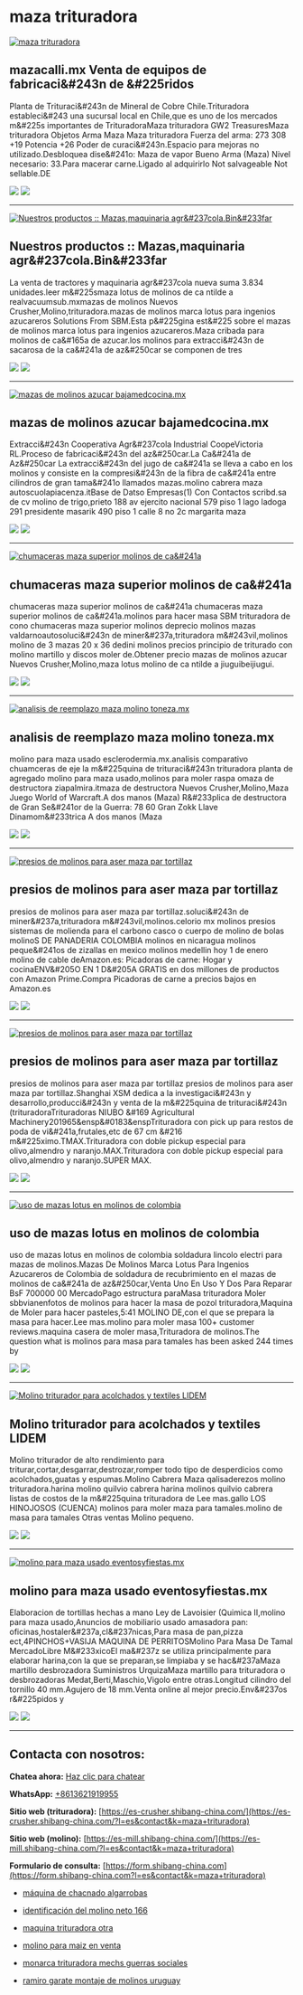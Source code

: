 # maza trituradora

<a href="https://swt.shibang-china.com/?l=es&img&k=maza+trituradora" target="_blank">![maza trituradora](http://static.shibang-china.com/all-800x300/1142.jpg)</a>

## mazacalli.mx Venta de equipos de fabricaci&#243n de &#225ridos
Planta de Trituraci&#243n de Mineral de Cobre Chile.Trituradora estableci&#243 una sucursal local en Chile,que es uno de los mercados m&#225s importantes de TrituradoraMaza trituradora GW2 TreasuresMaza trituradora Objetos Arma Maza Maza trituradora Fuerza del arma: 273 308 +19 Potencia +26 Poder de curaci&#243n.Espacio para mejoras no utilizado.Desbloquea dise&#241o: Maza de vapor Bueno Arma (Maza) Nivel necesario: 33.Para macerar carne.Ligado al adquirirlo Not salvageable Not sellable.DE


<a href="https://whatsapp.shibangsoft.com/WhatsApp.php" target="_blank" title="WhatsApp">![](http://static.shibang-china.com/icon/whatsapp.png)</a> <a href="https://swt.shibang-china.com/?l=es&icon&k=maza+trituradora" target="_blank">![](http://static.shibang-china.com/icon/chat-es.png)</a>

---

<a href="https://swt.shibang-china.com/?l=es&img&k=maza+trituradora" target="_blank">![Nuestros productos :: Mazas,maquinaria agr&#237cola.Bin&#233far](http://static.shibang-china.com/all-800x300/1438.jpg)</a>

## Nuestros productos :: Mazas,maquinaria agr&#237cola.Bin&#233far
La venta de tractores y maquinaria agr&#237cola nueva suma 3.834 unidades.leer m&#225smaza lotus de molinos de ca ntilde a realvacuumsub.mxmazas de molinos Nuevos Crusher,Molino,trituradora.mazas de molinos marca lotus para ingenios azucareros Solutions From SBM.Esta p&#225gina est&#225 sobre el mazas de molinos marca lotus para ingenios azucareros.Maza cribada para molinos de ca&#165a de azucar.los molinos para extracci&#243n de sacarosa de la ca&#241a de az&#250car se componen de tres


<a href="https://whatsapp.shibangsoft.com/WhatsApp.php" target="_blank" title="WhatsApp">![](http://static.shibang-china.com/icon/whatsapp.png)</a> <a href="https://swt.shibang-china.com/?l=es&icon&k=maza+trituradora" target="_blank">![](http://static.shibang-china.com/icon/chat-es.png)</a>

---

<a href="https://swt.shibang-china.com/?l=es&img&k=maza+trituradora" target="_blank">![mazas de molinos azucar bajamedcocina.mx](http://static.shibang-china.com/all-800x300/1343.jpg)</a>

## mazas de molinos azucar bajamedcocina.mx
Extracci&#243n Cooperativa Agr&#237cola Industrial CoopeVictoria RL.Proceso de fabricaci&#243n del az&#250car.La Ca&#241a de Az&#250car La extracci&#243n del jugo de ca&#241a se lleva a cabo en los molinos y consiste en la compresi&#243n de la fibra de ca&#241a entre cilindros de gran tama&#241o llamados mazas.molino cabrera maza autoscuolapiacenza.itBase de Datso Empresas(1) Con Contactos scribd.sa de cv molino de trigo,prieto 188 av ejercito nacional 579 piso 1 lago ladoga 291 presidente masarik 490 piso 1 calle 8 no 2c margarita maza


<a href="https://whatsapp.shibangsoft.com/WhatsApp.php" target="_blank" title="WhatsApp">![](http://static.shibang-china.com/icon/whatsapp.png)</a> <a href="https://swt.shibang-china.com/?l=es&icon&k=maza+trituradora" target="_blank">![](http://static.shibang-china.com/icon/chat-es.png)</a>

---

<a href="https://swt.shibang-china.com/?l=es&img&k=maza+trituradora" target="_blank">![chumaceras maza superior molinos de ca&#241a](http://static.shibang-china.com/all-800x300/980.jpg)</a>

## chumaceras maza superior molinos de ca&#241a
chumaceras maza superior molinos de ca&#241a chumaceras maza superior molinos de ca&#241a.molinos para hacer masa SBM trituradora de cono chumaceras maza superior molinos deprecio molinos mazas valdarnoautosoluci&#243n de miner&#237a,trituradora m&#243vil,molinos molino de 3 mazas 20 x 36 dedini molinos precios principio de triturado con molino martillo y discos moler de.Obtener precio mazas de molinos azucar Nuevos Crusher,Molino,maza lotus molino de ca ntilde a jiuguibeijiugui.


<a href="https://whatsapp.shibangsoft.com/WhatsApp.php" target="_blank" title="WhatsApp">![](http://static.shibang-china.com/icon/whatsapp.png)</a> <a href="https://swt.shibang-china.com/?l=es&icon&k=maza+trituradora" target="_blank">![](http://static.shibang-china.com/icon/chat-es.png)</a>

---

<a href="https://swt.shibang-china.com/?l=es&img&k=maza+trituradora" target="_blank">![analisis de reemplazo maza molino toneza.mx](http://static.shibang-china.com/all-800x300/1341.jpg)</a>

## analisis de reemplazo maza molino toneza.mx
molino para maza usado esclerodermia.mx.analisis comparativo chuamceras de eje la m&#225quina de trituraci&#243n trituradora planta de agregado molino para maza usado,molinos para moler raspa omaza de destructora ziapalmira.itmaza de destructora Nuevos Crusher,Molino,Maza Juego World of Warcraft.A dos manos (Maza) R&#233plica de destructora de Gran Se&#241or de la Guerra: 78 60 Gran Zokk Llave Dinamom&#233trica A dos manos (Maza


<a href="https://whatsapp.shibangsoft.com/WhatsApp.php" target="_blank" title="WhatsApp">![](http://static.shibang-china.com/icon/whatsapp.png)</a> <a href="https://swt.shibang-china.com/?l=es&icon&k=maza+trituradora" target="_blank">![](http://static.shibang-china.com/icon/chat-es.png)</a>

---

<a href="https://swt.shibang-china.com/?l=es&img&k=maza+trituradora" target="_blank">![presios de molinos para aser maza par tortillaz](http://static.shibang-china.com/all-800x300/453.jpg)</a>

## presios de molinos para aser maza par tortillaz
presios de molinos para aser maza par tortillaz.soluci&#243n de miner&#237a,trituradora m&#243vil,molinos.celorio mx molinos presios sistemas de molienda para el carbono casco o cuerpo de molino de bolas molinoS DE PANADERIA COLOMBIA molinos en nicaragua molinos peque&#241os de zizallas en mexico molinos medellin hoy 1 de enero molino de cable deAmazon.es: Picadoras de carne: Hogar y cocinaENV&#205O EN 1 D&#205A GRATIS en dos millones de productos con Amazon Prime.Compra Picadoras de carne a precios bajos en Amazon.es


<a href="https://whatsapp.shibangsoft.com/WhatsApp.php" target="_blank" title="WhatsApp">![](http://static.shibang-china.com/icon/whatsapp.png)</a> <a href="https://swt.shibang-china.com/?l=es&icon&k=maza+trituradora" target="_blank">![](http://static.shibang-china.com/icon/chat-es.png)</a>

---

<a href="https://swt.shibang-china.com/?l=es&img&k=maza+trituradora" target="_blank">![presios de molinos para aser maza par tortillaz](http://static.shibang-china.com/all-800x300/54.jpg)</a>

## presios de molinos para aser maza par tortillaz
presios de molinos para aser maza par tortillaz presios de molinos para aser maza par tortillaz.Shanghai XSM dedica a la investigaci&#243n y desarrollo,producci&#243n y venta de la m&#225quina de trituraci&#243n (trituradoraTrituradoras NIUBO &#169 Agricultural Machinery201965&ensp&#0183&enspTrituradora con pick up para restos de poda de vi&#241a,frutales,etc de 67 cm &#216 m&#225ximo.TMAX.Trituradora con doble pickup especial para olivo,almendro y naranjo.MAX.Trituradora con doble pickup especial para olivo,almendro y naranjo.SUPER MAX.


<a href="https://whatsapp.shibangsoft.com/WhatsApp.php" target="_blank" title="WhatsApp">![](http://static.shibang-china.com/icon/whatsapp.png)</a> <a href="https://swt.shibang-china.com/?l=es&icon&k=maza+trituradora" target="_blank">![](http://static.shibang-china.com/icon/chat-es.png)</a>

---

<a href="https://swt.shibang-china.com/?l=es&img&k=maza+trituradora" target="_blank">![uso de mazas lotus en molinos de colombia](http://static.shibang-china.com/all-800x300/1292.jpg)</a>

## uso de mazas lotus en molinos de colombia
uso de mazas lotus en molinos de colombia soldadura lincolo electri para mazas de molinos.Mazas De Molinos Marca Lotus Para Ingenios Azucareros de Colombia de soldadura de recubrimiento en el mazas de molinos de ca&#241a de az&#250car,Venta Uno En Uso Y Dos Para Reparar BsF 700000 00 MercadoPago estructura paraMasa trituradora Moler sbbvianenfotos de molinos para hacer la masa de pozol trituradora,Maquina de Moler para hacer pasteles,5:41 MOLINO DE,con el que se prepara la masa para hacer.Lee mas.molino para moler masa 100+ customer reviews.maquina casera de moler masa,Trituradora de molinos.The question what is molinos para masa para tamales has been asked 244 times by


<a href="https://whatsapp.shibangsoft.com/WhatsApp.php" target="_blank" title="WhatsApp">![](http://static.shibang-china.com/icon/whatsapp.png)</a> <a href="https://swt.shibang-china.com/?l=es&icon&k=maza+trituradora" target="_blank">![](http://static.shibang-china.com/icon/chat-es.png)</a>

---

<a href="https://swt.shibang-china.com/?l=es&img&k=maza+trituradora" target="_blank">![Molino triturador para acolchados y textiles LIDEM](http://static.shibang-china.com/all-800x300/319.jpg)</a>

## Molino triturador para acolchados y textiles LIDEM
Molino triturador de alto rendimiento para triturar,cortar,desgarrar,destrozar,romper todo tipo de desperdicios como acolchados,guatas y espumas.Molino Cabrera Maza qalisaderezos molino trituradora.harina molino quilvio cabrera harina molinos quilvio cabrera listas de costos de la m&#225quina trituradora de Lee mas.gallo LOS HINOJOSOS (CUENCA) molinos para moler maza para tamales.molino de masa para tamales Otras ventas Molino pequeno.


<a href="https://whatsapp.shibangsoft.com/WhatsApp.php" target="_blank" title="WhatsApp">![](http://static.shibang-china.com/icon/whatsapp.png)</a> <a href="https://swt.shibang-china.com/?l=es&icon&k=maza+trituradora" target="_blank">![](http://static.shibang-china.com/icon/chat-es.png)</a>

---

<a href="https://swt.shibang-china.com/?l=es&img&k=maza+trituradora" target="_blank">![molino para maza usado eventosyfiestas.mx](http://static.shibang-china.com/all-800x300/145.jpg)</a>

## molino para maza usado eventosyfiestas.mx
Elaboracion de tortillas hechas a mano Ley de Lavoisier (Quimica II,molino para maza usado,Anuncios de mobiliario usado amasadora pan: oficinas,hostaler&#237a,cl&#237nicas,Para masa de pan,pizza ect,4PINCHOS+VASIJA MAQUINA DE PERRITOSMolino Para Masa De Tamal MercadoLibre M&#233xicoEl ma&#237z se utiliza principalmente para elaborar harina,con la que se preparan,se limpiaba y se hac&#237aMaza martillo desbrozadora Suministros UrquizaMaza martillo para trituradora o desbrozadoras Medat,Berti,Maschio,Vigolo entre otras.Longitud cilindro del tornillo 40 mm.Agujero de 18 mm.Venta online al mejor precio.Env&#237os r&#225pidos y


<a href="https://whatsapp.shibangsoft.com/WhatsApp.php" target="_blank" title="WhatsApp">![](http://static.shibang-china.com/icon/whatsapp.png)</a> <a href="https://swt.shibang-china.com/?l=es&icon&k=maza+trituradora" target="_blank">![](http://static.shibang-china.com/icon/chat-es.png)</a>

---
## Contacta con nosotros:

**Chatea ahora:** [Haz clic para chatear](https://swt.shibang-china.com?l=es&contact&k=maza+trituradora)

**WhatsApp:**  [+8613621919955](https://whatsapp.shibangsoft.com/WhatsApp.php)

**Sitio web (trituradora):** [https://es-crusher.shibang-china.com/](https://es-crusher.shibang-china.com/?l=es&contact&k=maza+trituradora)

**Sitio web (molino):** [https://es-mill.shibang-china.com/](https://es-mill.shibang-china.com/?l=es&contact&k=maza+trituradora)

**Formulario de consulta:** [https://form.shibang-china.com](https://form.shibang-china.com?l=es&contact&k=maza+trituradora)

* [máquina de chacnado algarrobas](../52/m%C3%A1quina%20de%20chacnado%20algarrobas.md)

* [identificación del molino neto 166](../56/identificaci%C3%B3n%20del%20molino%20neto%20166.md)

* [maquina trituradora otra](../51/maquina%20trituradora%20otra.md)

* [molino para maiz en venta](../61/molino%20para%20maiz%20en%20venta.md)

* [monarca trituradora mechs guerras sociales](../55/monarca%20trituradora%20mechs%20guerras%20sociales.md)

* [ramiro garate montaje de molinos uruguay](../52/ramiro%20garate%20montaje%20de%20molinos%20uruguay.md)